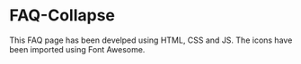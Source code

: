 # FAQ-Collapse
This FAQ page has been develped using HTML, CSS and JS. The icons have been imported using Font Awesome.

